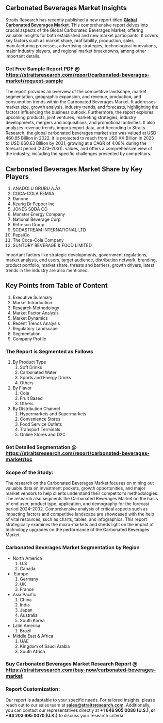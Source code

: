 <h2>Carbonated Beverages Market Insights</h2>
<p>Straits Research has recently published a new report titled <strong><a href=https://straitsresearch.com/report/carbonated-beverages-market>Global Carbonated Beverages Market</a></strong>. This comprehensive report delves into crucial aspects of the Global Carbonated Beverages Market, offering valuable insights for both established and new market participants. It covers key factors such as market share, profitability, production, sales, manufacturing processes, advertising strategies, technological innovations, major industry players, and regional market breakdowns, among other important details.</p>
<h3><strong>Get Free Sample Report PDF @ <a href=https://straitsresearch.com/report/carbonated-beverages-market/request-sample>https://straitsresearch.com/report/carbonated-beverages-market/request-sample</a></strong></h3>
<p>The report provides an overview of the competitive landscape, market segmentation, geographic expansion, and revenue, production, and consumption trends within the Carbonated Beverages Market. It addresses market size, growth analysis, industry trends, and forecasts, highlighting the factors influencing the business outlook. Furthermore, the report explores upcoming products, joint ventures, marketing strategies, industry developments, mergers and acquisitions, and promotional activities. It also analyzes revenue trends, import/export data, and According to Straits Research, the global carbonated beverages market size was valued at USD 460.95 Billion in 2022. It is projected to reach from USD XX Billion in 2023 to USD 660.63 Billion by 2031, growing at a CAGR of 4.08% during the forecast period (2023–2031). values, and offers a comprehensive view of the industry, including the specific challenges presented by competitors.</p>
<h2><strong>Carbonated Beverages Market Share by Key Players</strong></h2>
<p><ol>
<li>ANADOLU GRUBU A.&Aring;ž</li>
<li>COCA-COLA FEMSA</li>
<li>Danone</li>
<li>Keurig Dr Pepper Inc</li>
<li>JONES SODA CO</li>
<li>Monster Energy Company</li>
<li>National Beverage Corp</li>
<li>Refresco Group</li>
<li>SODASTREAM INTERNATIONAL LTD</li>
<li>PepsiCo</li>
<li>The Coca-Cola Company</li>
<li>SUNTORY BEVERAGE &amp; FOOD LIMITED</li>
</ol></p>
<p>Important factors like strategic developments, government regulations, market analysis, end users, target audience, distribution network, branding, product portfolio, market share, threats and barriers, growth drivers, latest trends in the industry are also mentioned.</p>
<h2><strong>Key Points from Table of Content</strong></h2>
<ol>
<li>Executive Summary</li>
<li>Market Introduction</li>
<li>Research Methodology</li>
<li>Market Factor Analysis</li>
<li>Market Dynamics</li>
<li>Recent Trends Analysis</li>
<li>Regulatory Landscape</li>
<li>Segmentation</li>
<li>Company Profile</li>
</ol>
<h3>The Report is Segmented as Follows</h3>
<p><ol>
<li>By Product Type
<ol>
<li>Soft Drinks</li>
<li>Carbonated Water</li>
<li>Sports and Energy Drinks</li>
<li>Others</li>
</ol>
</li>
<li>By Flavor
<ol>
<li>Cola</li>
<li>Fruit Based</li>
<li>Others</li>
</ol>
</li>
<li>By Distribution Channel
<ol>
<li>Hypermarkets and Supermarkets</li>
<li>Convenience Stores</li>
<li>Food Service Outlets</li>
<li>Transport Terminals</li>
<li>Online Stores and D2C</li>
</ol>
</li>
</ol></p>
<h3><strong>Get Detailed Segmentation @ <a href=https://straitsresearch.com/report/carbonated-beverages-market/toc>https://straitsresearch.com/report/carbonated-beverages-market/toc</a></strong></h3>
<h3><strong>Scope of the Study:</strong></h3>
<p>The research on the Carbonated Beverages Market focuses on mining out valuable data on investment pockets, growth opportunities, and major market vendors to help clients understand their competitor&rsquo;s methodologies. The research also segments the Carbonated Beverages Market on the basis of end user, product type, application, and demography for the forecast period 2024&ndash;2032. Comprehensive analysis of critical aspects such as impacting factors and competitive landscape are showcased with the help of vital resources, such as charts, tables, and infographics. This report strategically examines the micro-markets and sheds light on the impact of technology upgrades on the performance of the Carbonated Beverages Market.</p>
<h3>Carbonated Beverages Market Segmentation by Region</h3>
<ul>
<li>North America
<ol>
<li>U.S</li>
<li>Canada</li>
</ol>
</li>
<li>&nbsp;Europe
<ol>
<li>Germany</li>
<li>UK</li>
<li>France</li>
</ol>
</li>
<li>Asia Pacific
<ol>
<li>China</li>
<li>India</li>
<li>Japan</li>
<li>Australia</li>
<li>South Korea</li>
</ol>
</li>
<li>Latin America
<ol>
<li>Brazil</li>
</ol>
</li>
<li>Middle East &amp; Africa
<ol>
<li>UAE</li>
<li>Kingdom of Saudi Arabia</li>
<li>South Africa</li>
</ol>
</li>
</ul>
<h3><strong>Buy Carbonated Beverages Market Research Report @ <a href=https://straitsresearch.com/buy-now/carbonated-beverages-market>https://straitsresearch.com/buy-now/carbonated-beverages-market</a></strong></h3>
<h3>Report Customization:</h3>
<p>Our report is adaptable to your specific needs. For tailored insights, please reach out to our sales team at <strong><a href=mailto:sales@straitsresearch.com>sales@straitsresearch.com</a></strong>. Additionally, you can contact our representatives directly at <strong>+1 646 905 0080 (U.S.), or +44 203 695 0070 (U.K.)</strong> to discuss your research criteria.</p>
